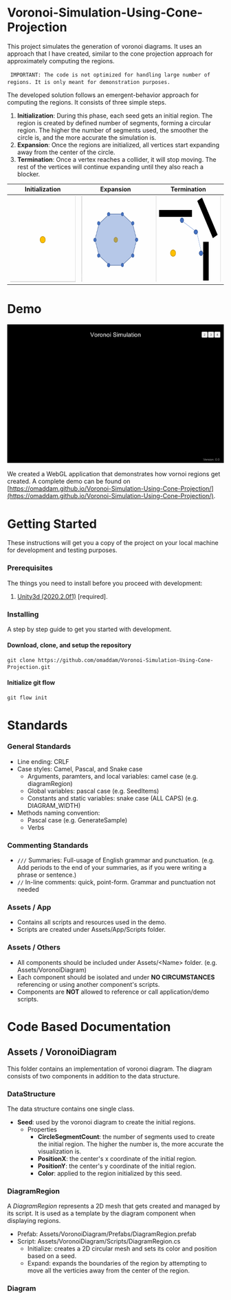 # Voronoi-Simulation-Using-Cone-Projection
This project simulates the generation of voronoi diagrams. It uses an approach that I have created, similar to the cone projection approach for approximately computing the regions.  

` IMPORTANT: The code is not optimized for handling large number of regions. It is only meant for demonstration purposes.`

The developed solution follows an emergent-behavior approach for computing the regions. It consists of three simple steps.

1) **Initialization**: During this phase, each seed gets an initial region. The region is created by defined number of segments, forming a circular region. The higher the number of segments used, the smoother the circle is, and the more accurate the simulation is.
2) **Expansion**: Once the regions are initialized, all vertices start expanding away from the center of the circle.
3) **Termination**: Once a vertex reaches a collider, it will stop moving. The rest of the vertices will continue expanding until they also reach a blocker.

| Initialization | Expansion | Termination |
| :-----: | :-------: | :-------: |
| <img src="docs/Initialization.gif" height="200" /> | <img src="docs/Expansion.gif" height="200" /> | <img src="docs/Termination.gif" height="200" /> |

# Demo

![Simulation](docs/Simulation.gif)

We created a WebGL application that demonstrates how vornoi regions get created.
A complete demo can be found on [https://omaddam.github.io/Voronoi-Simulation-Using-Cone-Projection/](https://omaddam.github.io/Voronoi-Simulation-Using-Cone-Projection/).

# Getting Started

These instructions will get you a copy of the project on your local machine for development and testing purposes.

### Prerequisites

The things you need to install before you proceed with development:

1) [Unity3d (2020.2.0f1)](https://unity3d.com/get-unity/download/archive) [required].

### Installing

A step by step guide to get you started with development.

#### Download, clone, and setup the repository

```git
git clone https://github.com/omaddam/Voronoi-Simulation-Using-Cone-Projection.git
```

#### Initialize git flow

```git
git flow init
```

# Standards

### General Standards

* Line ending: CRLF
* Case styles: Camel, Pascal, and Snake case
  * Arguments, paramters, and local variables: camel case (e.g. diagramRegion)
  * Global variables: pascal case (e.g. SeedItems)
  * Constants and static variables: snake case (ALL CAPS) (e.g. DIAGRAM_WIDTH)
* Methods naming convention:
  * Pascal case (e.g. GenerateSample)
  * Verbs

### Commenting Standards

* `///` Summaries: Full-usage of English grammar and punctuation. (e.g. Add periods to the end of your summaries, as if you were writing a phrase or sentence.)
*  `//` In-line comments: quick, point-form. Grammar and punctuation not needed

### Assets / App

* Contains all scripts and resources used in the demo.
* Scripts are created under Assets/App/Scripts folder.

### Assets / Others

* All components should be included under Assets/\<Name> folder. (e.g. Assets/VoronoiDiagram)
* Each component should be isolated and under **NO CIRCUMSTANCES** referencing or using another component's scripts.
* Components are **NOT** allowed to reference or call application/demo scripts.

# Code Based Documentation

## Assets / VoronoiDiagram

This folder contains an implementation of voronoi diagram. The diagram consists of two components in addition to the data structure.

### DataStructure

The data structure contains one single class.

* **Seed**: used by the voronoi diagram to create the initial regions.
  * Properties
    * **CircleSegmentCount**: the number of segments used to create the initial region. The higher the number is, the more accurate the visualization is.
    * **PositionX**: the center's x coordinate of the initial region.
    * **PositionY**: the center's y coordinate of the initial region.
    * **Color**: applied to the region initialized by this seed.

### DiagramRegion

A *DiagramRegion* represents a 2D mesh that gets created and managed by its script. It is used as a template by the diagram component when displaying regions.
* Prefab: Assets/VoronoiDiagram/Prefabs/DiagramRegion.prefab
* Script: Assets/VoronoiDiagram/Scripts/DiagramRegion.cs
  * Initialize: creates a 2D circular mesh and sets its color and position based on a seed.
  * Expand: expands the boundaries of the region by attempting to move all the verticies away from the center of the region.

### Diagram
